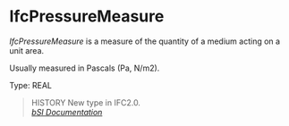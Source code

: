 IfcPressureMeasure
==================
_IfcPressureMeasure_ is a measure of the quantity of a medium acting on a unit
area.  
  
Usually measured in Pascals (Pa, N/m2).  
  
Type: REAL  
  
> HISTORY  New type in IFC2.0.  
[ _bSI
Documentation_](https://standards.buildingsmart.org/IFC/DEV/IFC4_2/FINAL/HTML/schema/ifcmeasureresource/lexical/ifcpressuremeasure.htm)


